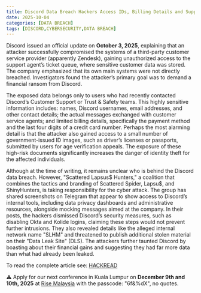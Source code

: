 ```yaml
---
title: Discord Data Breach Hackers Access IDs, Billing Details and Support Chats
date: 2025-10-04
categories: [DATA BREACH]
tags: [DISCORD,CYBERSECURITY,DATA BREACH]
---
```


Discord issued an official update on **October 3, 2025**, explaining that an attacker successfully compromised the systems of a third-party customer service provider (apparently Zendesk), gaining unauthorized access to the support agent’s ticket queue, where sensitive customer data was stored. The company emphasized that its own main systems were not directly breached. Investigators found the attacker’s primary goal was to demand a financial ransom from Discord.

The exposed data belongs only to users who had recently contacted Discord’s Customer Support or Trust & Safety teams. This highly sensitive information includes: names, Discord usernames, email addresses, and other contact details; the actual messages exchanged with customer service agents; and limited billing details, specifically the payment method and the last four digits of a credit card number. Perhaps the most alarming detail is that the attacker also gained access to a small number of government-issued ID images, such as driver’s licenses or passports, submitted by users for age verification appeals. The exposure of these high-risk documents significantly increases the danger of identity theft for the affected individuals.

Although at the time of writing, it remains unclear who is behind the Discord data breach. However, "Scattered Lapsus$ Hunters," a coalition that combines the tactics and branding of Scattered Spider, Lapsu$, and ShinyHunters, is taking responsibility for the cyber attack. The group has shared screenshots on Telegram that appear to show access to Discord’s internal tools, including data privacy dashboards and administrative resources, alongside mocking messages aimed at the company. In their posts, the hackers dismissed Discord’s security measures, such as disabling Okta and Kolide logins, claiming these steps would not prevent further intrusions. They also revealed details like the alleged internal network name "SLHM" and threatened to publish additional stolen material on their "Data Leak Site" (DLS). The attackers further taunted Discord by boasting about their financial gains and suggesting they had far more data than what had already been leaked.

To read the complete article see: [HACKREAD](https://hackread.com/discord-data-breach-hackers-ids-billing-support-chats/) 

:warning: Apply for our next conference in Kuala Lumpur on **December 9th and 10th, 2025** at [Rise Malaysia](https://risemalaysia.eventify.io/p/#/overview) with the passcode: "6f&%dX", no quotes.
